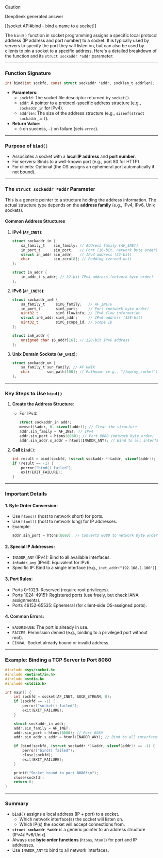 > [!CAUTION]
> DeepSeek generated answer

[[socket API#bind - bind a name to a socket]]

The `bind()` function in socket programming assigns a specific local protocol address (IP address and port number) to a socket.
It is typically used by servers to specify the port they will listen on, but can also be used by clients to pin a socket to a specific address.
Here's a detailed breakdown of the function and its `struct sockaddr *addr` parameter:

---

### **Function Signature**
```c
int bind(int sockfd, const struct sockaddr *addr, socklen_t addrlen);
```
- **Parameters**:
  - `sockfd`: The socket file descriptor returned by `socket()`.
  - `addr`: A pointer to a protocol-specific address structure (e.g., `sockaddr_in` for IPv4).
  - `addrlen`: The size of the address structure (e.g., `sizeof(struct sockaddr_in)`).
- **Return Value**:
  - `0` on success, `-1` on failure (sets `errno`).

---

### **Purpose of `bind()`**
- Associates a socket with a **local IP address** and **port number**.
- For servers: Binds to a well-known port (e.g., port 80 for HTTP).
- For clients: Optional (the OS assigns an ephemeral port automatically if not bound).

---

### **The `struct sockaddr *addr` Parameter**
This is a generic pointer to a structure holding the address information.
The actual structure type depends on the **address family** (e.g., IPv4, IPv6, Unix sockets).

#### **Common Address Structures**
1. **IPv4 (`AF_INET`)**:
   ```c
   struct sockaddr_in {
       sa_family_t    sin_family; // Address family (AF_INET)
       in_port_t      sin_port;   // Port (16-bit, network byte order)
       struct in_addr sin_addr;   // IPv4 address (32-bit)
       char           sin_zero[8]; // Padding (zeroed out)
   };

   struct in_addr {
       in_addr_t s_addr; // 32-bit IPv4 address (network byte order)
   };
   ```

2. **IPv6 (`AF_INET6`)**:
   ```c
   struct sockaddr_in6 {
       sa_family_t     sin6_family;   // AF_INET6
       in_port_t       sin6_port;     // Port (network byte order)
       uint32_t        sin6_flowinfo; // IPv6 flow information
       struct in6_addr sin6_addr;     // IPv6 address (128-bit)
       uint32_t        sin6_scope_id; // Scope ID
   };

   struct in6_addr {
       unsigned char s6_addr[16]; // 128-bit IPv6 address
   };
   ```

3. **Unix Domain Sockets (`AF_UNIX`)**:
   ```c
   struct sockaddr_un {
       sa_family_t sun_family; // AF_UNIX
       char        sun_path[108]; // Pathname (e.g., "/tmp/my_socket")
   };
   ```

---

### **Key Steps to Use `bind()`**
1. **Create the Address Structure**:
   - For IPv4:
     ```c
     struct sockaddr_in addr;
     memset(&addr, 0, sizeof(addr)); // Clear the structure
     addr.sin_family = AF_INET; // IPv4
     addr.sin_port = htons(8080); // Port 8080 (network byte order)
     addr.sin_addr.s_addr = htonl(INADDR_ANY); // Bind to all interfaces
     ```

2. **Call `bind()`**:
   ```c
   int result = bind(sockfd, (struct sockaddr *)&addr, sizeof(addr));
   if (result == -1) {
       perror("bind() failed");
       exit(EXIT_FAILURE);
   }
   ```

---

### **Important Details**
#### 1. **Byte Order Conversion**:
   - Use `htons()` (host to network short) for ports.
   - Use `htonl()` (host to network long) for IP addresses.
   - Example:
     ```c
     addr.sin_port = htons(8080); // Converts 8080 to network byte order
     ```

#### 2. **Special IP Addresses**:
   - `INADDR_ANY` (IPv4): Bind to all available interfaces.
   - `in6addr_any` (IPv6): Equivalent for IPv6.
   - Specific IP: Bind to a single interface (e.g., `inet_addr("192.168.1.100")`).

#### 3. **Port Rules**:
   - Ports 0-1023: Reserved (require root privileges).
   - Ports 1024-49151: Registered ports (use freely, but check IANA assignments).
   - Ports 49152-65535: Ephemeral (for client-side OS-assigned ports).

#### 4. **Common Errors**:
   - `EADDRINUSE`: The port is already in use.
   - `EACCES`: Permission denied (e.g., binding to a privileged port without root).
   - `EINVAL`: Socket already bound or invalid address.

---

### **Example: Binding a TCP Server to Port 8080**
```c
#include <sys/socket.h>
#include <netinet/in.h>
#include <stdio.h>
#include <stdlib.h>

int main() {
    int sockfd = socket(AF_INET, SOCK_STREAM, 0);
    if (sockfd == -1) {
        perror("socket() failed");
        exit(EXIT_FAILURE);
    }

    struct sockaddr_in addr;
    addr.sin_family = AF_INET;
    addr.sin_port = htons(8080); // Port 8080
    addr.sin_addr.s_addr = htonl(INADDR_ANY); // Bind to all interfaces

    if (bind(sockfd, (struct sockaddr *)&addr, sizeof(addr)) == -1) {
        perror("bind() failed");
        close(sockfd);
        exit(EXIT_FAILURE);
    }

    printf("Socket bound to port 8080!\n");
    close(sockfd);
    return 0;
}
```

---

### **Summary**
- **`bind()`** assigns a local address (IP + port) to a socket.
    - Which network interface(s) the socket will listen on.
    - Which IP(s) the socket will accept connections from. 
- **`struct sockaddr *addr`** is a generic pointer to an address structure (IPv4/IPv6/Unix).
- Always use **byte order functions** (`htons`, `htonl`) for port and IP addresses.
- Use `INADDR_ANY` to bind to all network interfaces.
